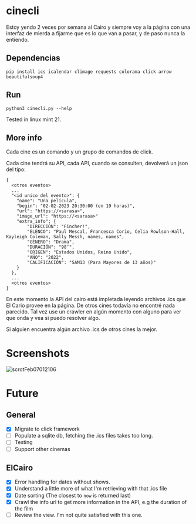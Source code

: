 # cinecli

Estoy yendo 2 veces por semana al Cairo y siempre voy a la página con una interfaz de mierda a fijarme
que es lo que van a pasar, y de paso nunca la entiendo.

## Dependencias

```terminal
pip install ics icalendar climage requests colorama click arrow beautifulsoup4
```

## Run

```terminal
python3 cinecli.py --help
```

Tested in linux mint 21.

## More info
Cada cine es un comando y un grupo de comandos de click.

Cada cine tendrá su API, cada API, cuando se consulten, devolverá un json del tipo:

```terminal
{
  <otros eventos>
  ...
  "<id unico del evento>": {
    "name": "Una película",
    "begin": "02-02-2023 20:30:00 (en 19 horas)",
    "url": "https://<sarasa>",
    "image_url": "https://<sarasa>"
    "extra_info": {
        "DIRECCIÓN": "Fincher!",
        "ELENCO": "Paul Mescal, Francesca Corio, Celia Rowlson-Hall, Kayleigh Coleman, Sally Messh, names, names",
        "GÉNERO": "Drama",
        "DURACIÓN": "98’",
        "ORIGEN": "Estados Unidos, Reino Unido",
        "AÑO": "2022",
        "CALIFICACIÓN": "SAM13 (Para Mayores de 13 años)"
    }
  },
  ...
  <otros eventos>
}
```
En este momento la API del cairo está impletada leyendo archivos .ics que El Cario provee en la página.
De otros cines todavía no encontré nada parecido.
Tal vez use un crawler en algún momento con alguno para ver que onda y vea si puedo resolver algo.

Si alguien encuentra algún archivo .ics de otros cines la mejor.

# Screenshots

![scrotFeb07012106](https://user-images.githubusercontent.com/52180403/217148297-d6b9bf08-8bab-4ff9-89db-151feb8a8f19.png)

# Future
## General
- [X] Migrate to click framework
- [ ] Populate a sqlite db, fetching the .ics files takes too long.
- [ ] Testing
- [ ] Support other cinemas

## ElCairo
- [X] Error handling for dates without shows.
- [X] Understand a little more of what I'm retrieving with that .ics file
- [X] Date sorting (The closest to `now` is returned last)
- [X] Crawl the info url to get more information in the API, e.g the duration of the film
- [ ] Review the view. I'm not quite satisfied with this one.
